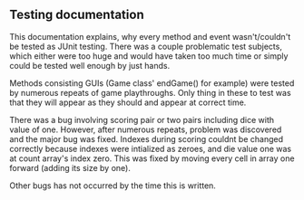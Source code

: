 ## Testing documentation

This documentation explains, why every method and event wasn't/couldn't be tested as JUnit testing. There was a couple problematic test subjects, which either were too huge and would have taken too much time or simply could be tested well enough by just hands.

Methods consisting GUIs (Game class' endGame() for example) were tested by numerous repeats of game playthroughs. Only thing in these to test was that they will appear as they should and appear at correct time.

There was a bug involving scoring pair or two pairs including dice with value of one. However, after numerous repeats, problem was discovered and the major bug was fixed. Indexes during scoring couldnt be changed correctly because indexes were intialized as zeroes, and die value one was at count array's index zero. This was fixed by moving every cell in array one forward (adding its size by one).

Other bugs has not occurred by the time this is written.
